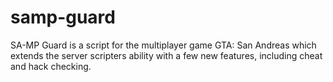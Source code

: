 # samp-guard
SA-MP Guard is a script for the multiplayer game GTA: San Andreas which extends the server scripters ability with a few new features, including cheat and hack checking.

